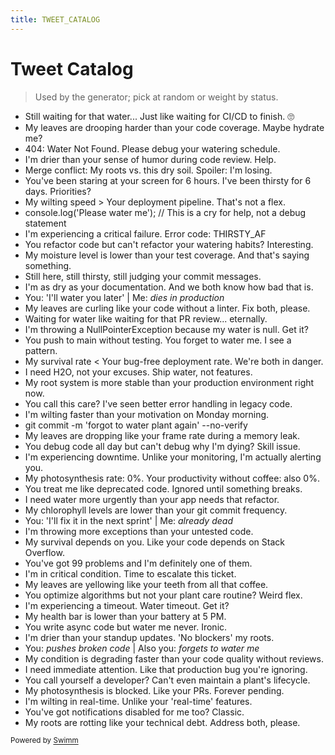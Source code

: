 ```yaml
---
title: TWEET_CATALOG
---
```

# Tweet Catalog

> Used by the generator; pick at random or weight by status.

- Still waiting for that water... Just like waiting for CI/CD to finish. 🙄
- My leaves are drooping harder than your code coverage. Maybe hydrate me?
- 404: Water Not Found. Please debug your watering schedule.
- I'm drier than your sense of humor during code review. Help.
- Merge conflict: My roots vs. this dry soil. Spoiler: I'm losing.
- You've been staring at your screen for 6 hours. I've been thirsty for 6 days. Priorities?
- My wilting speed > Your deployment pipeline. That's not a flex.
- console.log('Please water me'); // This is a cry for help, not a debug statement
- I'm experiencing a critical failure. Error code: THIRSTY_AF
- You refactor code but can't refactor your watering habits? Interesting.
- My moisture level is lower than your test coverage. And that's saying something.
- Still here, still thirsty, still judging your commit messages.
- I'm as dry as your documentation. And we both know how bad that is.
- You: 'I'll water you later' | Me: *dies in production*
- My leaves are curling like your code without a linter. Fix both, please.
- Waiting for water like waiting for that PR review... eternally.
- I'm throwing a NullPointerException because my water is null. Get it?
- You push to main without testing. You forget to water me. I see a pattern.
- My survival rate < Your bug-free deployment rate. We're both in danger.
- I need H2O, not your excuses. Ship water, not features.
- My root system is more stable than your production environment right now.
- You call this care? I've seen better error handling in legacy code.
- I'm wilting faster than your motivation on Monday morning.
- git commit -m 'forgot to water plant again' --no-verify
- My leaves are dropping like your frame rate during a memory leak.
- You debug code all day but can't debug why I'm dying? Skill issue.
- I'm experiencing downtime. Unlike your monitoring, I'm actually alerting you.
- My photosynthesis rate: 0%. Your productivity without coffee: also 0%.
- You treat me like deprecated code. Ignored until something breaks.
- I need water more urgently than your app needs that refactor.
- My chlorophyll levels are lower than your git commit frequency.
- You: 'I'll fix it in the next sprint' | Me: *already dead*
- I'm throwing more exceptions than your untested code.
- My survival depends on you. Like your code depends on Stack Overflow.
- You've got 99 problems and I'm definitely one of them.
- I'm in critical condition. Time to escalate this ticket.
- My leaves are yellowing like your teeth from all that coffee.
- You optimize algorithms but not your plant care routine? Weird flex.
- I'm experiencing a timeout. Water timeout. Get it?
- My health bar is lower than your battery at 5 PM.
- You write async code but water me never. Ironic.
- I'm drier than your standup updates. 'No blockers' my roots.
- You: *pushes broken code* | Also you: *forgets to water me*
- My condition is degrading faster than your code quality without reviews.
- I need immediate attention. Like that production bug you're ignoring.
- You call yourself a developer? Can't even maintain a plant's lifecycle.
- My photosynthesis is blocked. Like your PRs. Forever pending.
- I'm wilting in real-time. Unlike your 'real-time' features.
- You've got notifications disabled for me too? Classic.
- My roots are rotting like your technical debt. Address both, please.

<SwmMeta version="3.0.0"><sup>Powered by [Swimm](https://app.swimm.io/)</sup></SwmMeta>
